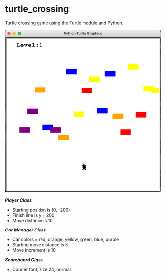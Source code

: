 # turtle_crossing
Turtle crossing game using the Turtle module and Python.

![Screenshot of Turtle Crossing game on level 1 with turtle character approaching colorful traffic.](https://github.com/mzrithm/turtle_crossing/blob/8ec1b4366b537ed3d458e6052581de1242a9dfd0/screenshots/Screen%20Shot%202021-08-26%20at%204.01.02%20PM.png)

***Player Class***
- Starting position is (0, -200)
- Finish line is y = 200
- Move distance is 10

***Car Manager Class***
- Car colors = red, orange, yellow, green, blue, purple
- Starting move distance is 5
- Move increment is 10

***Scoreboard Class***
- Courier font, size 24, normal


